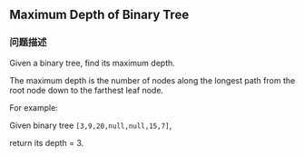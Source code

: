 ## Maximum Depth of Binary Tree  
### 问题描述
Given a binary tree, find its maximum depth.

The maximum depth is the number of nodes along the longest path from the root node down to the farthest leaf node.

For example:<br />
Given binary tree `[3,9,20,null,null,15,7]`,

return its depth = 3.

